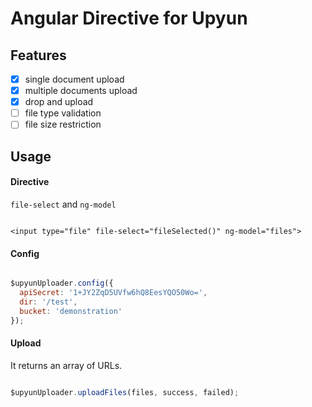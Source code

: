 Angular Directive for Upyun
===========================

## Features

- [x] single document upload
- [x] multiple documents upload
- [x] drop and upload
- [ ] file type validation
- [ ] file size restriction

## Usage

#### Directive

`file-select` and `ng-model`

```

<input type="file" file-select="fileSelected()" ng-model="files">

```

#### Config

```js

$upyunUploader.config({
  apiSecret: '1+JY2ZqD5UVfw6hQ8EesYQO50Wo=',
  dir: '/test',
  bucket: 'demonstration'
});

```

#### Upload

It returns an array of URLs.

```js

$upyunUploader.uploadFiles(files, success, failed);


```


